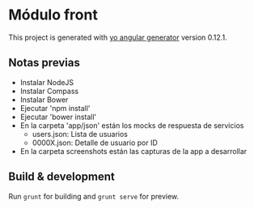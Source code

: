 


# Módulo front

This project is generated with [yo angular generator](https://github.com/yeoman/generator-angular)
version 0.12.1.

## Notas previas

- Instalar NodeJS
- Instalar Compass
- Instalar Bower
- Ejecutar 'npm install'
- Ejecutar 'bower install'
- En la carpeta 'app/json' están los mocks de respuesta de servicios
    - users.json: Lista de usuarios
    - 0000X.json: Detalle de usuario por ID
- En la carpeta screenshots están las capturas de la app a desarrollar


## Build & development

Run `grunt` for building and `grunt serve` for preview.
